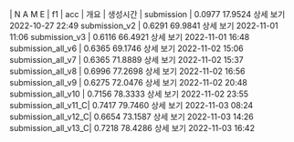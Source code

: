 |   N A M E         |  f1     |   acc  |  개요   |      생성시간     |
submission          | 0.0977	17.9524	상세 보기	2022-10-27 22:49
submission_v2       | 0.6291	69.9841	상세 보기	2022-11-01 11:06
submission_v3       | 0.6116	66.4921	상세 보기	2022-11-01 16:48
submission_all_v6   | 0.6365	69.1746	상세 보기	2022-11-02 15:06	
submission_all_v7   | 0.6365	71.8889	상세 보기	2022-11-02 15:37
submission_all_v8   | 0.6996	77.2698	상세 보기	2022-11-02 16:56
submission_all_v9   | 0.6275	72.0476	상세 보기	2022-11-02 20:48
submission_all_v10  | 0.7156	78.3333	상세 보기	2022-11-02 23:55
submission_all_v11_C| 0.7417	79.7460	상세 보기	2022-11-03 08:24
submission_all_v12_C| 0.6654	73.1587	상세 보기	2022-11-03 14:26
submission_all_v13_C| 0.7218	78.4286	상세 보기	2022-11-03 16:42
